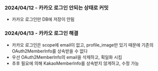 ### 2024/04/12 - 카카오 로그인 안되는 상태로 커밋
 - 카카오 로그인만 DB에 저장이 안됨 

### 2024/04/13 - 카카오 로그인 해결
 - 카카오 로그인은 scope에 email이 없고, profile_image만 있기 때문에 기존의 OAuth2MemberInfo를 상속받을 수 없다
 - 우선 OAuth2MemberInfo의 email을 삭제하고, 획일화 시킴
 - 추후 필요에 의해 KakaoMemberInfo를 상속받지 않게하고, 수정 가능